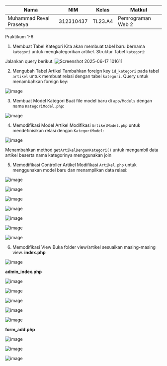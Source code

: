 | Nama                    | NIM        | Kelas   | Matkul            |
|-------------------------|------------|---------|-------------------|
| Muhammad Reval Prasetya | 312310437  | TI.23.A4| Pemrograman Web 2 |

Praktikum 1-6

1. Membuat Tabel Kategori
Kita akan membuat tabel baru bernama `kategori` untuk mengkategorikan artikel.
Struktur Tabel `kategori`:

Jalankan query berikut:
![Screenshot 2025-06-17 101611](https://github.com/user-attachments/assets/48a387d5-78ec-4e41-ba23-c73eced93484)

2. Mengubah Tabel Artikel
Tambahkan foreign key `id_kategori` pada tabel `artikel` untuk membuat relasi dengan tabel 
`kategori`. 
Query untuk menambahkan foreign key:

![image](https://github.com/user-attachments/assets/07770285-6aa2-4d06-82c7-d3f9731abad7)

3. Membuat Model Kategori
Buat file model baru di `app/Models` dengan nama `KategoriModel.php`:

![image](https://github.com/user-attachments/assets/935c14d4-f941-4fa2-9458-5bdf16f55df0)

4. Memodifikasi Model Artikel
Modifikasi `ArtikelModel.php` untuk mendefinisikan relasi dengan `KategoriModel`:

![image](https://github.com/user-attachments/assets/ce339452-0656-4daf-a88c-8f4acd645344)

Menambahkan method `getArtikelDenganKategori()` untuk mengambil data artikel beserta 
nama kategorinya menggunakan join

5. Memodifikasi Controller Artikel
Modifikasi `Artikel.php` untuk menggunakan model baru dan menampilkan data relasi:

![image](https://github.com/user-attachments/assets/1f0c0376-460f-4641-8f99-5d7a9a69b769)

![image](https://github.com/user-attachments/assets/1ccca0a1-56be-46ba-894e-5f81db6628df)

![image](https://github.com/user-attachments/assets/4aaa30dd-035d-482d-9242-a6da1d344378)

![image](https://github.com/user-attachments/assets/a8ab05c9-975a-4e71-a707-0c777a0c7052)

![image](https://github.com/user-attachments/assets/ec7b5a4b-d17e-4da1-8cd4-1e17aa1bbb7b)

![image](https://github.com/user-attachments/assets/02cff5c1-8d92-440f-bbde-c5cf9356b543)

![image](https://github.com/user-attachments/assets/66040985-7704-465c-be37-45c0ec89ed7a)

6. Memodifikasi View
Buka folder view/artikel sesuaikan masing-masing view.
**index.php**

![image](https://github.com/user-attachments/assets/fff913f3-aa5d-4d7b-9890-2f46abb4e30a)

**admin_index.php**

![image](https://github.com/user-attachments/assets/6c98713c-fb44-4f70-be84-b70195c41fb6)

![image](https://github.com/user-attachments/assets/83cad4ec-7c8c-4465-b16c-e80783edfb7b)

![image](https://github.com/user-attachments/assets/9f909071-72e0-4070-be52-025f1fd75166)

![image](https://github.com/user-attachments/assets/d5ad6833-466f-4b36-a528-ab02056c54de)

![image](https://github.com/user-attachments/assets/77f11021-378e-46bd-b490-4fe9a482c0f5)

**form_add.php**

![image](https://github.com/user-attachments/assets/007e1d63-f75b-4720-991e-245eab7d6645)

![image](https://github.com/user-attachments/assets/4c3c2a5f-16ce-4068-b506-f2dc7321fb48)

![image](https://github.com/user-attachments/assets/f08f0878-867d-4bb1-b7e3-9e4d5d7ec436)


